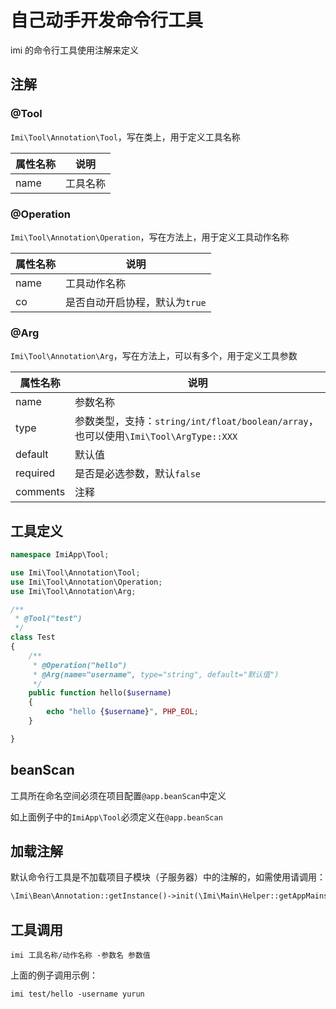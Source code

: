# 自己动手开发命令行工具

imi 的命令行工具使用注解来定义

## 注解

### @Tool

`Imi\Tool\Annotation\Tool`，写在类上，用于定义工具名称

| 属性名称 | 说明 |
|-|-
| name | 工具名称 |

### @Operation

`Imi\Tool\Annotation\Operation`，写在方法上，用于定义工具动作名称

| 属性名称 | 说明 |
|-|-
| name | 工具动作名称 |
| co | 是否自动开启协程，默认为`true` |

### @Arg

`Imi\Tool\Annotation\Arg`，写在方法上，可以有多个，用于定义工具参数

| 属性名称 | 说明 |
|-|-
| name | 参数名称 |
| type | 参数类型，支持：`string/int/float/boolean/array`，也可以使用`\Imi\Tool\ArgType::XXX` |
| default | 默认值 |
| required | 是否是必选参数，默认`false` |
| comments | 注释 |

## 工具定义

```php
namespace ImiApp\Tool;

use Imi\Tool\Annotation\Tool;
use Imi\Tool\Annotation\Operation;
use Imi\Tool\Annotation\Arg;

/**
 * @Tool("test")
 */
class Test
{
    /**
     * @Operation("hello")
     * @Arg(name="username", type="string", default="默认值")
     */
    public function hello($username)
    {
        echo "hello {$username}", PHP_EOL;
    }

}
```

## beanScan

工具所在命名空间必须在项目配置`@app.beanScan`中定义

如上面例子中的`ImiApp\Tool`必须定义在`@app.beanScan`

## 加载注解

默认命令行工具是不加载项目子模块（子服务器）中的注解的，如需使用请调用：

```php
\Imi\Bean\Annotation::getInstance()->init(\Imi\Main\Helper::getAppMains());
```

## 工具调用

`imi 工具名称/动作名称 -参数名 参数值`

上面的例子调用示例：

`imi test/hello -username yurun`

